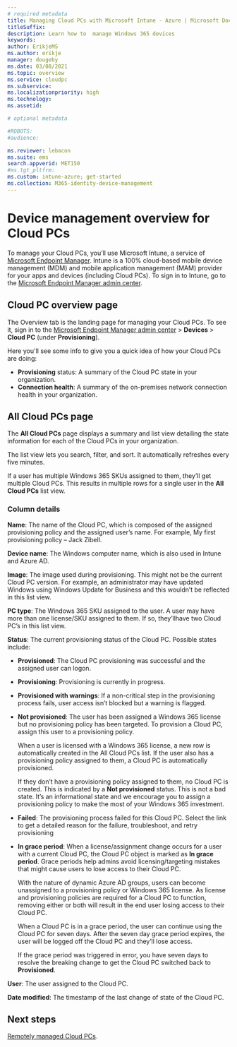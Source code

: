 ```yaml
---
# required metadata
title: Managing Cloud PCs with Microsoft Intune - Azure | Microsoft Docs
titleSuffix:
description: Learn how to  manage Windows 365 devices
keywords:
author: ErikjeMS  
ms.author: erikje
manager: dougeby
ms.date: 03/08/2021
ms.topic: overview
ms.service: cloudpc
ms.subservice:
ms.localizationpriority: high
ms.technology:
ms.assetid: 

# optional metadata

#ROBOTS:
#audience:

ms.reviewer: lebacon
ms.suite: ems
search.appverid: MET150
#ms.tgt_pltfrm:
ms.custom: intune-azure; get-started
ms.collection: M365-identity-device-management
---
```


# Device management overview for Cloud PCs

To manage your Cloud PCs, you’ll use Microsoft Intune, a service of [Microsoft Endpoint Manager](https://admin.microsoft.com/). Intune is a 100% cloud-based mobile device management (MDM) and mobile application management (MAM) provider for your apps and devices (including Cloud PCs). To sign in to Intune, go to the [Microsoft Endpoint Manager admin center](https://admin.microsoft.com/).

## Cloud PC overview page

The Overview tab is the landing page for managing your Cloud PCs. To see it, sign in to the [Microsoft Endpoint Manager admin center](https://admin.microsoft.com/) > **Devices** > **Cloud PC** (under **Provisioning**).

Here you'll see some info to give you a quick idea of how your Cloud PCs are doing:

- **Provisioning** status: A summary of the Cloud PC state in your organization.
- **Connection health**:  A summary of the on-premises network connection health in your organization.  

## All Cloud PCs page

The **All Cloud PCs** page displays a summary and list view detailing the state information for each of the Cloud PCs in your organization.

The list view lets you search, filter, and sort. It automatically refreshes every five minutes.

If a user has multiple Windows 365 SKUs assigned to them, they’ll get multiple Cloud PCs. This results in multiple rows for a single user in the **All Cloud PCs** list view.

### Column details

**Name**: The name of the Cloud PC, which is composed of the assigned provisioning policy and the assigned user’s name. For example, My first provisioning policy – Jack Zibell.

**Device name**: The Windows computer name, which is also used in Intune and Azure AD.

**Image**: The image used during provisioning. This might not be the current Cloud PC version. For example, an administrator may have updated Windows using Windows Update for Business and this wouldn’t be reflected in this list view.  

**PC type**: The Windows 365 SKU assigned to the user. A user may have more than one license/SKU assigned to them. If so, they’llhave two Cloud PC’s in this list view.  

**Status**: The current provisioning status of the Cloud PC. Possible states include:
  
- **Provisioned**: The Cloud PC provisioning was successful and the assigned user can logon.
- **Provisioning**: Provisioning is currently in progress.  
- **Provisioned with warnings**: If a non-critical step in the provisioning process fails, user access isn’t blocked but a warning is flagged.  
- **Not provisioned**: The user has been assigned a Windows 365 license but no provisioning policy has been targeted. To provision a Cloud PC, assign this user to a provisioning policy.

  When a user is licensed with a Windows 365 license,  a new row is automatically created in the All Cloud PCs list. If the user also has a provisioning policy assigned to them, a Cloud PC is automatically provisioned.

  If they don’t have a provisioning policy assigned to them, no Cloud PC is created. This is indicated by a **Not provisioned** status. This is not a bad state. It’s an informational state and we encourage you to assign a provisioning policy to make the most of your Windows 365 investment.  

- **Failed**: The provisioning process failed for this Cloud PC. Select the link to get a detailed reason for the failure, troubleshoot, and retry provisioning  
- **In grace period**: When a license/assignment change occurs for a user with a current Cloud PC, the Cloud PC object is marked as **In grace period**. Grace periods help admins avoid licensing/targeting mistakes that might cause users to lose access to their Cloud PC.

  With the nature of dynamic Azure AD groups, users can become unassigned to a provisioning policy or Windows 365 license. As license and provisioning policies are required for a Cloud PC to function, removing either or both will result in the end user losing access to their Cloud PC.

  When a Cloud PC is in a grace period, the user can continue using the Cloud PC for seven days. After the seven day grace period expires, the user will be logged off the Cloud PC and they’ll lose access.

  If the grace period was triggered in error, you have seven days to resolve the breaking change to get the Cloud PC switched back to **Provisioned**.

**User**: The user assigned to the Cloud PC.  

**Date modified**: The timestamp of the last change of state of the Cloud PC.  

<!-- ########################## -->
## Next steps

[Remotely managed Cloud PCs](remotely-manage-cloud-pc.md).
